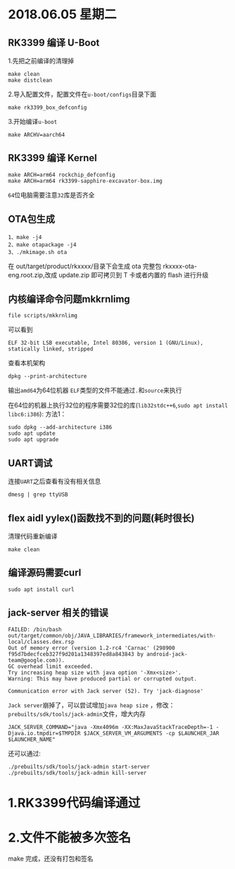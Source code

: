# 2018.06.05 星期二

## RK3399 编译 U-Boot
1.先把之前编译的清理掉
```
make clean
make distclean
```
2.导入配置文件，配置文件在`u-boot/configs`目录下面
```
make rk3399_box_defconfig
```
3.开始编译`u-boot`
```
make ARCHV=aarch64
```
## RK3399 编译 Kernel
```
make ARCH=arm64 rockchip_defconfig
make ARCH=arm64 rk3399-sapphire-excavator-box.img
```
`64`位电脑需要注意`32`库是否齐全

## OTA包生成
```
1、make -j4
2、make otapackage -j4
3、./mkimage.sh ota
```
在 out/target/product/rkxxxx/目录下会生成 ota 完整包 rkxxxx-ota-eng.root.zip,改成
update.zip 即可拷贝到 T 卡或者内置的 flash 进行升级
## 内核编译命令问题mkkrnlimg
```
file scripts/mkkrnlimg
```
可以看到
```
ELF 32-bit LSB executable, Intel 80386, version 1 (GNU/Linux), statically linked, stripped
```
查看本机架构
```
dpkg --print-architecture
```
输出`amd64`为64位机器
`ELF`类型的文件不能通过`.`和`source`来执行

在64位的机器上执行32位的程序需要32位的库(`lib32stdc++6`,`sudo apt install libc6:i386`):
方法1：
```
sudo dpkg --add-architecture i386
sudo apt update
sudo apt upgrade
```

## UART调试
连接`UART`之后查看有没有相关信息
```
dmesg | grep ttyUSB
```

## flex aidl yylex()函数找不到的问题(耗时很长)
清理代码重新编译
```
make clean
```
## 编译源码需要curl
```
sudo apt install curl
```
## jack-server 相关的错误
```
FAILED: /bin/bash out/target/common/obj/JAVA_LIBRARIES/framework_intermediates/with-local/classes.dex.rsp
Out of memory error (version 1.2-rc4 'Carnac' (298900 f95d7bdecfceb327f9d201a1348397ed8a843843 by android-jack-team@google.com)).
GC overhead limit exceeded.
Try increasing heap size with java option '-Xmx<size>'.
Warning: This may have produced partial or corrupted output.

```
```
Communication error with Jack server (52). Try 'jack-diagnose'
```
`Jack server`崩掉了，可以尝试增加`java heap size` ，修改：`prebuilts/sdk/tools/jack-admin`文件，增大内存
```
JACK_SERVER_COMMAND="java -Xmx4096m -XX:MaxJavaStackTraceDepth=-1 -Djava.io.tmpdir=$TMPDIR $JACK_SERVER_VM_ARGUMENTS -cp $LAUNCHER_JAR $LAUNCHER_NAME"
```
还可以通过:
```
./prebuilts/sdk/tools/jack-admin start-server
./prebuilts/sdk/tools/jack-admin kill-server
```

# 1.RK3399代码编译通过
# 2.文件不能被多次签名

make 完成，还没有打包和签名






